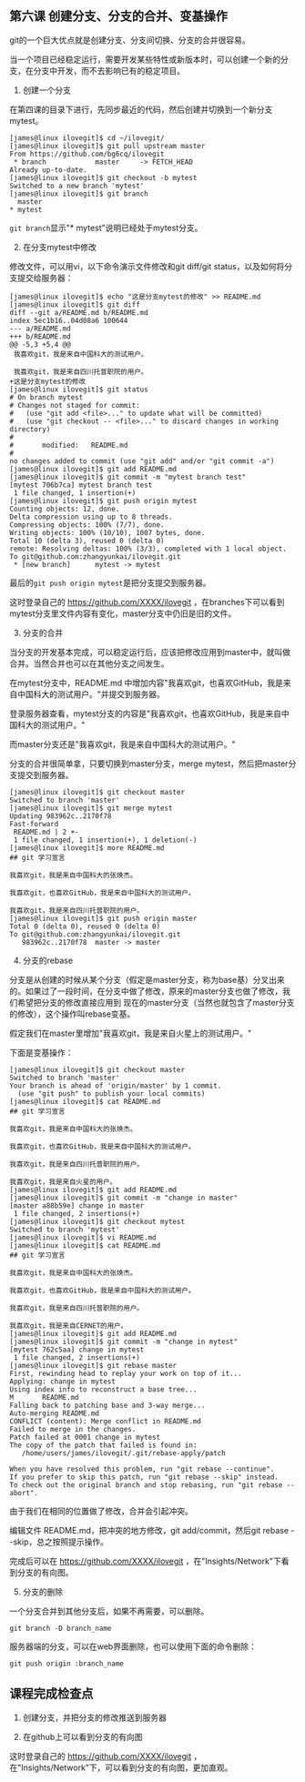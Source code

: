 ## 第六课 创建分支、分支的合并、变基操作

git的一个巨大优点就是创建分支、分支间切换、分支的合并很容易。

当一个项目已经稳定运行，需要开发某些特性或新版本时，可以创建一个新的分支，在分支中开发，而不去影响已有的稳定项目。

1. 创建一个分支

在第四课的目录下进行，先同步最近的代码，然后创建并切换到一个新分支 mytest。
````
[james@linux ilovegit]$ cd ~/ilovegit/
[james@linux ilovegit]$ git pull upstream master
From https://github.com/bg6cq/ilovegit
 * branch            master     -> FETCH_HEAD
Already up-to-date.
[james@linux ilovegit]$ git checkout -b mytest
Switched to a new branch 'mytest'
[james@linux ilovegit]$ git branch
  master
* mytest
````
`git branch`显示"* mytest"说明已经处于mytest分支。

2. 在分支mytest中修改

修改文件，可以用vi，以下命令演示文件修改和git diff/git status，以及如何将分支提交给服务器：
````
[james@linux ilovegit]$ echo "这是分支mytest的修改" >> README.md
[james@linux ilovegit]$ git diff
diff --git a/README.md b/README.md
index 5ec1b16..04d08a6 100644
--- a/README.md
+++ b/README.md
@@ -5,3 +5,4 @@
 我喜欢git，我是来自中国科大的测试用户。

 我喜欢git，我是来自四川托普职院的用户。
+这是分支mytest的修改
[james@linux ilovegit]$ git status
# On branch mytest
# Changes not staged for commit:
#   (use "git add <file>..." to update what will be committed)
#   (use "git checkout -- <file>..." to discard changes in working directory)
#
#       modified:   README.md
#
no changes added to commit (use "git add" and/or "git commit -a")
[james@linux ilovegit]$ git add README.md
[james@linux ilovegit]$ git commit -m "mytest branch test"
[mytest 706b7ca] mytest branch test
 1 file changed, 1 insertion(+)
[james@linux ilovegit]$ git push origin mytest
Counting objects: 12, done.
Delta compression using up to 8 threads.
Compressing objects: 100% (7/7), done.
Writing objects: 100% (10/10), 1007 bytes, done.
Total 10 (delta 3), reused 0 (delta 0)
remote: Resolving deltas: 100% (3/3), completed with 1 local object.
To git@github.com:zhangyunkai/ilovegit.git
 * [new branch]      mytest -> mytest
````

最后的`git push origin mytest`是把分支提交到服务器。

这时登录自己的 https://github.com/XXXX/ilovegit ，在branches下可以看到mytest分支里文件内容有变化，master分支中仍旧是旧的文件。

3. 分支的合并

当分支的开发基本完成，可以稳定运行后，应该把修改应用到master中，就叫做合并。当然合并也可以在其他分支之间发生。

在mytest分支中，README.md 中增加内容"我喜欢git，也喜欢GitHub，我是来自中国科大的测试用户。"并提交到服务器。

登录服务器查看，mytest分支的内容是"我喜欢git，也喜欢GitHub，我是来自中国科大的测试用户。"

而master分支还是"我喜欢git，我是来自中国科大的测试用户。"

分支的合并很简单拿，只要切换到master分支，merge mytest，然后把master分支提交到服务器。
````
[james@linux ilovegit]$ git checkout master
Switched to branch 'master'
[james@linux ilovegit]$ git merge mytest
Updating 983962c..2170f78
Fast-forward
 README.md | 2 +-
 1 file changed, 1 insertion(+), 1 deletion(-)
[james@linux ilovegit]$ more README.md
## git 学习宣言

我喜欢git，我是来自中国科大的张焕杰。

我喜欢git，也喜欢GitHub，我是来自中国科大的测试用户。

我喜欢git，我是来自四川托普职院的用户。
[james@linux ilovegit]$ git push origin master
Total 0 (delta 0), reused 0 (delta 0)
To git@github.com:zhangyunkai/ilovegit.git
   983962c..2170f78  master -> master
````

4. 分支的rebase

分支是从创建的时候从某个分支（假定是master分支，称为base基）分叉出来的。如果过了一段时间，在分支中做了修改，原来的master分支也做了修改，我们希望把分支的修改直接应用到
现在的master分支（当然也就包含了master分支的修改），这个操作叫rebase变基。

假定我们在master里增加"我喜欢git，我是来自火星上的测试用户。"

下面是变基操作：
````
[james@linux ilovegit]$ git checkout master
Switched to branch 'master'
Your branch is ahead of 'origin/master' by 1 commit.
  (use "git push" to publish your local commits)
[james@linux ilovegit]$ cat README.md
## git 学习宣言

我喜欢git，我是来自中国科大的张焕杰。

我喜欢git，也喜欢GitHub，我是来自中国科大的测试用户。

我喜欢git，我是来自四川托普职院的用户。

我喜欢git，我是来自火星的用户。
[james@linux ilovegit]$ git add README.md
[james@linux ilovegit]$ git commit -m "change in master"
[master a88b59e] change in master
 1 file changed, 2 insertions(+)
[james@linux ilovegit]$ git checkout mytest
Switched to branch 'mytest'
[james@linux ilovegit]$ vi README.md
[james@linux ilovegit]$ cat README.md
## git 学习宣言

我喜欢git，我是来自中国科大的张焕杰。

我喜欢git，也喜欢GitHub，我是来自中国科大的测试用户。

我喜欢git，我是来自四川托普职院的用户。

我喜欢git，我是来自CERNET的用户。
[james@linux ilovegit]$ git add README.md
[james@linux ilovegit]$ git commit -m "change in mytest"
[mytest 762c5aa] change in mytest
 1 file changed, 2 insertions(+)
[james@linux ilovegit]$ git rebase master
First, rewinding head to replay your work on top of it...
Applying: change in mytest
Using index info to reconstruct a base tree...
M       README.md
Falling back to patching base and 3-way merge...
Auto-merging README.md
CONFLICT (content): Merge conflict in README.md
Failed to merge in the changes.
Patch failed at 0001 change in mytest
The copy of the patch that failed is found in:
   /home/users/james/ilovegit/.git/rebase-apply/patch

When you have resolved this problem, run "git rebase --continue".
If you prefer to skip this patch, run "git rebase --skip" instead.
To check out the original branch and stop rebasing, run "git rebase --abort".
````
由于我们在相同的位置做了修改，合并会引起冲突。

编辑文件 README.md，把冲突的地方修改，git add/commit，然后git rebase --skip，总之按照提示操作。

完成后可以在  https://github.com/XXXX/ilovegit ，在"Insights/Network"下看到分支的有向图。

5. 分支的删除

一个分支合并到其他分支后，如果不再需要，可以删除。
````
git branch -D branch_name
````

服务器端的分支，可以在web界面删除，也可以使用下面的命令删除：
```
git push origin :branch_name
```


## 课程完成检查点

1. 创建分支，并把分支的修改推送到服务器

2. 在github上可以看到分支的有向图

  这时登录自己的 https://github.com/XXXX/ilovegit ，在"Insights/Network"下，可以看到分支的有向图，更加直观。
